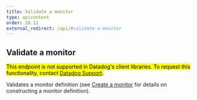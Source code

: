 ```yaml
---
title: Validate a monitor
type: apicontent
order: 26.11
external_redirect: /api/#validate-a-monitor
---
```

## Validate a monitor

<mark>This endpoint is not supported in Datadog's client libraries. To request this functionality, contact [Datadog Support][1].</mark>

Validates a monitor definition (see [Create a monitor][2] for details on constructing a monitor definition).

[1]: /help
[2]: /api/#create-a-monitor
